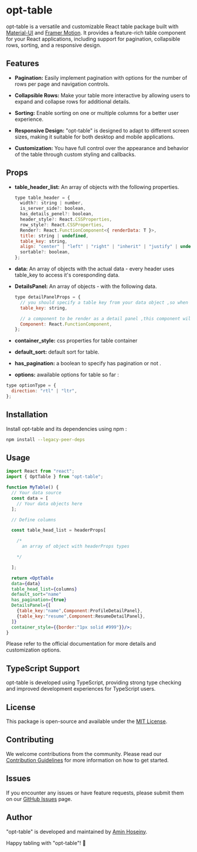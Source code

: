 # opt-table

opt-table is a versatile and customizable React table package built with [Material-UI](https://mui.com/) and [Framer Motion](https://www.framer.com/motion/). It provides a feature-rich table component for your React applications, including support for pagination, collapsible rows, sorting, and a responsive design.

## Features

- **Pagination:** Easily implement pagination with options for the number of rows per page and navigation controls.

- **Collapsible Rows:** Make your table more interactive by allowing users to expand and collapse rows for additional details.

- **Sorting:** Enable sorting on one or multiple columns for a better user experience.

- **Responsive Design:** "opt-table" is designed to adapt to different screen sizes, making it suitable for both desktop and mobile applications.

- **Customization:** You have full control over the appearance and behavior of the table through custom styling and callbacks.

## Props

- **table_header_list:** An array of objects with the following properties.
  ```jsx
  type table_header = {
    width?: string | number,
    is_server_side?: boolean,
    has_details_penel?: boolean,
    header_style?: React.CSSProperties,
    row_style?: React.CSSProperties,
    Render?: React.FunctionComponent<{ renderData: T }>,
    title: string | undefined,
    table_key: string,
    align: "center" | "left" | "right" | "inherit" | "justify" | undefined,
    sortable?: boolean,
  };
  ```
- **data:** An array of objects with the actual data - every header uses table_key to access it's coresponding data.
- **DetailsPanel:** An array of objects - with the following data.

  ```jsx
  type detailPanelProps = {
    // you should specify a table key from your data object ,so when that cell is clicked collapse table will opens
    table_key: string,

    // a component to be render as a detail panel ,this component will recive an ebject with the row data
    Component: React.FunctionComponent,
  };
  ```

- **container_style:** css properties for table container
- **default_sort:** default sort for table.
- **has_pagination:** a boolean to specify has pagination or not .
- **options:** awailable options for table so far :

```jsx
type optionType = {
  direction: "rtl" | "ltr",
};
```

## Installation

Install opt-table and its dependencies using npm :

```bash
npm install --legacy-peer-deps
```

## Usage

```jsx
import React from "react";
import { OptTable } from "opt-table";

function MyTable() {
  // Your data source
  const data = [
    // Your data objects here
  ];

  // Define columns

  const table_head_list = headerProps[

    /*
      an array of object with headerProps types

    */

  ];

  return <OptTable
  data={data}
  table_head_list={columns}
  default_sort="name"
  has_pagination={true}
  DetailsPanel={[
    {table_key:"name",Component:ProfileDetailPanel},
    {table_key:"resume",Component:ResumeDetailPanel},
  ]}
  container_style={{border:"1px solid #999"}}/>;
}
```

Please refer to the official documentation for more details and customization options.

## TypeScript Support

opt-table is developed using TypeScript, providing strong type checking and improved development experiences for TypeScript users.

<!-- ## Usage with TypeScript

When using "opt-table" in a TypeScript project, you can take full advantage of type safety and autocomplete for props and data structures. Make sure to include TypeScript definitions when importing the package. -->

<!-- ## Documentation

For detailed usage and customization instructions, check out the official documentation [here](#). -->

## License

This package is open-source and available under the [MIT License](LICENSE).

## Contributing

We welcome contributions from the community. Please read our [Contribution Guidelines](CONTRIBUTING.md) for more information on how to get started.

## Issues

If you encounter any issues or have feature requests, please submit them on our [GitHub Issues](https://github.com/your-repo/opt-table/issues) page.

## Author

"opt-table" is developed and maintained by [Amin Hoseiny](https://github.com/ir-tec).

Happy tabling with "opt-table"! 🚀
